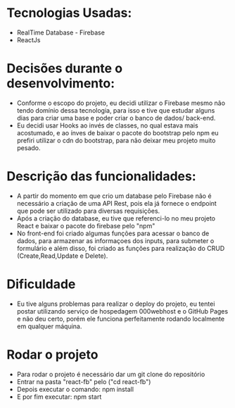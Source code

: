 # Tecnologias Usadas:
* RealTime Database - Firebase
* ReactJs

# Decisões durante o desenvolvimento:
* Conforme o escopo do projeto, eu decidi utilizar o Firebase mesmo não tendo domínio dessa tecnologia, para isso e tive que estudar alguns dias para criar uma base e poder criar o banco de dados/ back-end.
* Eu decidi usar Hooks ao invés de classes, no qual estava mais acostumado, e ao ínves de baixar o pacote do bootstrap pelo npm eu prefiri utilizar o cdn do bootstrap, para não deixar meu projeto muito pesado.


# Descrição das funcionalidades:
* A partir do momento em que crio um database pelo Firebase não é necessário a criação de uma API Rest, pois ela já fornece o endpoint que pode ser utilizado para diversas requisições.
* Após a criação do database, eu tive que referenci-lo no meu projeto React e baixar o pacote do firebase pelo "npm"
* No front-end foi criado algumas funções para acessar o banco de dados, para armazenar as informaçoes dos inputs, para submeter o formulário e além disso, foi criado as funções para realização do CRUD (Create,Read,Update e Delete).


# Dificuldade
* Eu tive alguns problemas para realizar o deploy do projeto, eu tentei postar utilizando serviço de hospedagem 000webhost e o GitHub Pages e não deu certo, porém ele funciona perfeitamente rodando localmente em qualquer máquina.

# Rodar o projeto
* Para rodar o projeto é necessário dar um git clone do repositório
* Entrar na pasta "react-fb" pelo ("cd react-fb")
* Depois executar o comando: npm install 
* E por fim executar: npm start


